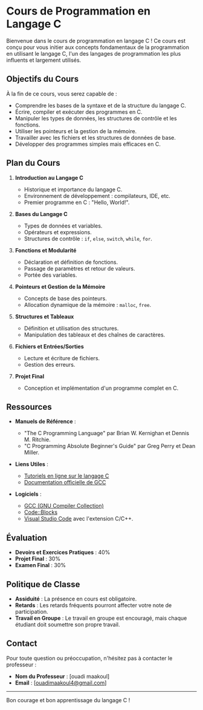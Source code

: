 # Cours de Programmation en Langage C

Bienvenue dans le cours de programmation en langage C ! Ce cours est conçu pour vous initier aux concepts fondamentaux de la programmation en utilisant le langage C, l'un des langages de programmation les plus influents et largement utilisés.

## Objectifs du Cours

À la fin de ce cours, vous serez capable de :

- Comprendre les bases de la syntaxe et de la structure du langage C.
- Écrire, compiler et exécuter des programmes en C.
- Manipuler les types de données, les structures de contrôle et les fonctions.
- Utiliser les pointeurs et la gestion de la mémoire.
- Travailler avec les fichiers et les structures de données de base.
- Développer des programmes simples mais efficaces en C.

## Plan du Cours

1. **Introduction au Langage C**
   - Historique et importance du langage C.
   - Environnement de développement : compilateurs, IDE, etc.
   - Premier programme en C : "Hello, World!".

2. **Bases du Langage C**
   - Types de données et variables.
   - Opérateurs et expressions.
   - Structures de contrôle : `if`, `else`, `switch`, `while`, `for`.

3. **Fonctions et Modularité**
   - Déclaration et définition de fonctions.
   - Passage de paramètres et retour de valeurs.
   - Portée des variables.

4. **Pointeurs et Gestion de la Mémoire**
   - Concepts de base des pointeurs.
   - Allocation dynamique de la mémoire : `malloc`, `free`.

5. **Structures et Tableaux**
   - Définition et utilisation des structures.
   - Manipulation des tableaux et des chaînes de caractères.

6. **Fichiers et Entrées/Sorties**
   - Lecture et écriture de fichiers.
   - Gestion des erreurs.

7. **Projet Final**
   - Conception et implémentation d'un programme complet en C.

## Ressources

- **Manuels de Référence** :
  - "The C Programming Language" par Brian W. Kernighan et Dennis M. Ritchie.
  - "C Programming Absolute Beginner's Guide" par Greg Perry et Dean Miller.

- **Liens Utiles** :
  - [Tutoriels en ligne sur le langage C](https://www.learn-c.org/)
  - [Documentation officielle de GCC](https://gcc.gnu.org/onlinedocs/)

- **Logiciels** :
  - [GCC (GNU Compiler Collection)](https://gcc.gnu.org/)
  - [Code::Blocks](http://www.codeblocks.org/)
  - [Visual Studio Code](https://code.visualstudio.com/) avec l'extension C/C++.

## Évaluation

- **Devoirs et Exercices Pratiques** : 40%
- **Projet Final** : 30%
- **Examen Final** : 30%

## Politique de Classe

- **Assiduité** : La présence en cours est obligatoire.
- **Retards** : Les retards fréquents pourront affecter votre note de participation.
- **Travail en Groupe** : Le travail en groupe est encouragé, mais chaque étudiant doit soumettre son propre travail.

## Contact

Pour toute question ou préoccupation, n'hésitez pas à contacter le professeur :

- **Nom du Professeur** : [ouadi maakoul]
- **Email** : [ouadimaakoul4@gmail.com]

---

Bon courage et bon apprentissage du langage C !


